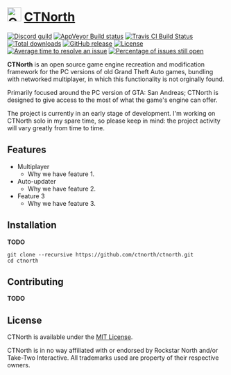 # <img src="http://meowy.cf/x/170322_C0v.png" width="32" height="32" alt="CTNorth" /> [CTNorth](https://github.com/ctnorth/ctnorth)

[![Discord guild](https://img.shields.io/badge/chat-on%20Discord-7085D4.svg)](https://discord.gg/TknSXqJ)
[![AppVeyor Build status](https://ci.appveyor.com/api/projects/status/8sm6rvql5e9trkar/branch/master?svg=true)](https://ci.appveyor.com/project/ctnorth/ctnorth/branch/master)
[![Travis CI Build Status](https://travis-ci.org/ctnorth/ctnorth.svg?branch=master)](https://travis-ci.org/ctnorth/ctnorth)
[![Total downloads](https://img.shields.io/github/downloads/ctnorth/ctnorth/total.svg)](https://github.com/ctnorth/ctnorth/releases)
[![GitHub release](https://img.shields.io/github/release/ctnorth/ctnorth.svg)](https://github.com/ctnorth/ctnorth/releases/latest)
[![License](https://img.shields.io/github/license/ctnorth/ctnorth.svg)](https://github.com/ctnorth/ctnorth/blob/master/LICENSE.md "License")
[![Average time to resolve an issue](http://isitmaintained.com/badge/resolution/ctnorth/ctnorth.svg)](http://isitmaintained.com/project/ctnorth/ctnorth "Average time to resolve an issue")
[![Percentage of issues still open](http://isitmaintained.com/badge/open/ctnorth/ctnorth.svg)](http://isitmaintained.com/project/ctnorth/ctnorth "Percentage of issues still open")

**CTNorth** is an open source game engine recreation and modification framework for the PC versions of old Grand Theft Auto games, bundling with networked multiplayer, in which this functionality is not orginally found.

Primarily focused around the PC version of GTA: San Andreas; CTNorth is designed to give access to the most of what the game's engine can offer.

The project is currently in an early stage of development.
I'm working on CTNorth solo in my spare time, so please keep in mind: the project activity will vary greatly from time to time.

## Features

* Multiplayer
  - Why we have feature 1.
* Auto-updater
  - Why we have feature 2.
* Feature 3
  - Why we have feature 3.

## Installation

**TODO**

```dos
git clone --recursive https://github.com/ctnorth/ctnorth.git
cd ctnorth
```

## Contributing

**TODO**

## License

CTNorth is available under the [MIT License](LICENSE.md).

CTNorth is in no way affiliated with or endorsed by Rockstar North and/or Take-Two Interactive.
All trademarks used are property of their respective owners.
